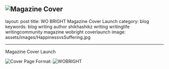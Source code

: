 ![Magazine Cover](https://user-images.githubusercontent.com/21696121/124138773-9ab55980-daa4-11eb-9b27-633d91164826.jpeg)
---
layout: post
title: WO BRIGHT Magazine Cover Launch
category: blog
keywords: blog writing author shikhashikz writing writinglife writingcommunity magazine wobright coverlaunch
image: assets/images/HappinessvsSuffering.jpg

---
Magazine Cover Launch

![Cover Page](/images/MagazineCover.jpeg)
Format: ![WOBRIGHT](https://github.com/shikhashikz/shikhashikz.github.io/blob/56315f323a29d0b9db8a1e8dd76f6811c01c1626/assets/images/Magazine%20Cover.jpeg)

